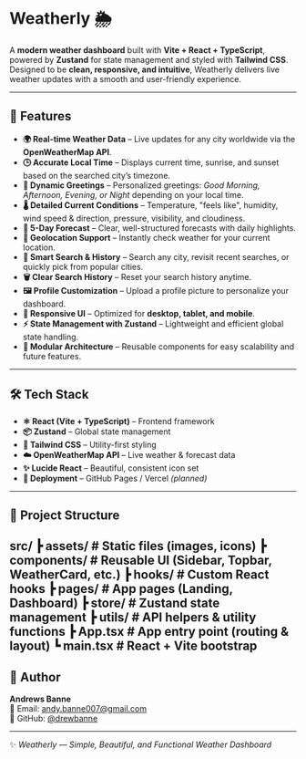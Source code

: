 # Weatherly 🌦️  

A **modern weather dashboard** built with **Vite + React + TypeScript**, powered by **Zustand** for state management and styled with **Tailwind CSS**.  
Designed to be **clean, responsive, and intuitive**, Weatherly delivers live weather updates with a smooth and user-friendly experience.  

---

## 🚀 Features  

- **🌍 Real-time Weather Data** – Live updates for any city worldwide via the **OpenWeatherMap API**.  
- **🕒 Accurate Local Time** – Displays current time, sunrise, and sunset based on the searched city’s timezone.  
- **👋 Dynamic Greetings** – Personalized greetings: *Good Morning, Afternoon, Evening, or Night* depending on your local time.  
- **🌡️ Detailed Current Conditions** – Temperature, "feels like", humidity, wind speed & direction, pressure, visibility, and cloudiness.  
- **📅 5-Day Forecast** – Clear, well-structured forecasts with daily highlights.  
- **📍 Geolocation Support** – Instantly check weather for your current location.  
- **🔎 Smart Search & History** – Search any city, revisit recent searches, or quickly pick from popular cities.  
- **🗑️ Clear Search History** – Reset your search history anytime.  
- **🖼️ Profile Customization** – Upload a profile picture to personalize your dashboard.  
- **📱 Responsive UI** – Optimized for **desktop, tablet, and mobile**.  
- **⚡ State Management with Zustand** – Lightweight and efficient global state handling.  
- **🧩 Modular Architecture** – Reusable components for easy scalability and future features.  

---

## 🛠️ Tech Stack  

- **⚛️ React (Vite + TypeScript)** – Frontend framework  
- **📦 Zustand** – Global state management  
- **🎨 Tailwind CSS** – Utility-first styling  
- **☁️ OpenWeatherMap API** – Live weather & forecast data  
- **✨ Lucide React** – Beautiful, consistent icon set  
- **🚀 Deployment** – GitHub Pages / Vercel *(planned)*  

---

## 📂 Project Structure  
src/
    ┣ assets/ # Static files (images, icons)
    ┣ components/ # Reusable UI (Sidebar, Topbar, WeatherCard, etc.)
    ┣ hooks/ # Custom React hooks
    ┣ pages/ # App pages (Landing, Dashboard)
    ┣ store/ # Zustand state management
    ┣ utils/ # API helpers & utility functions
    ┣ App.tsx # App entry point (routing & layout)
    ┗ main.tsx # React + Vite bootstrap
---
## 👤 Author  

**Andrews Banne**  
📧 Email: [andy.banne007@gmail.com](mailto:andy.banne007@gmail.com)  
🔗 GitHub: [@drewbanne](https://github.com/drewbanne)  

---

✨ *Weatherly — Simple, Beautiful, and Functional Weather Dashboard*  
